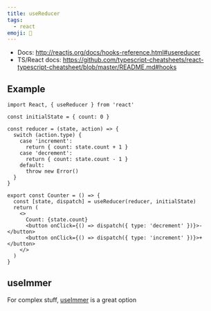 ```yaml
---
title: useReducer
tags:
  - react
emoji: 🎣
---
```


- Docs: http://reactjs.org/docs/hooks-reference.html#usereducer
- TS/React docs: https://github.com/typescript-cheatsheets/react-typescript-cheatsheet/blob/master/README.md#hooks

## Example

```tsx
import React, { useReducer } from 'react'

const initialState = { count: 0 }

const reducer = (state, action) => {
  switch (action.type) {
    case 'increment':
      return { count: state.count + 1 }
    case 'decrement':
      return { count: state.count - 1 }
    default:
      throw new Error()
  }
}

export const Counter = () => {
  const [state, dispatch] = useReducer(reducer, initialState)
  return (
    <>
      Count: {state.count}
      <button onClick={() => dispatch({ type: 'decrement' })}>-</button>
      <button onClick={() => dispatch({ type: 'increment' })}>+</button>
    </>
  )
}
```

## useImmer

For complex stuff, [useImmer](https://github.com/immerjs/use-immer) is a great option
